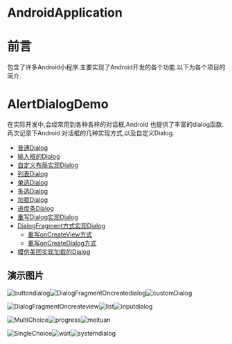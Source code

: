 # AndroidApplication
# 前言

包含了许多Android小程序.主要实现了Android开发的各个功能.以下为各个项目的简介.



# AlertDialogDemo

在实际开发中,会经常用到各种各样的对话框,Android 也提供了丰富的dialog函数.再次记录下Android 对话框的几种实现方式,以及自定义Dialog.

- [普通Dialog](#普通Dialog)
- [输入框的Dialog](#输入框的Dialog)
- [自定义布局实现Dialog](#自定义布局实现Dialog)
- [列表Dialog](#列表Dialog)
- [单选Dialog](#单选Dialog)
- [多选Dialog](#多选Dialog)
- [加载Dialog](#加载Dialog)
- [进度条Dialog](#进度条Dialog)
- [重写Dialog实现Dialog](#重写Dialog实现Dialog)
- [DialogFragment方式实现Dialog](#DialogFragment方式实现Dialog)
  - [重写onCreateView方式](#重写onCreateView方式)
  - [重写onCreateDialog方式](#重写onCreateDialog方式)
- [模仿美团实现加载的Dialog](#模仿美团实现加载的Dialog)

## 演示图片

![buttondialog](AlertDialogDemo/AlertDialog/buttondialog.jpg)![DialogFragmentOncreatedialog](AlertDialogDemo/AlertDialog/DialogFragmentOncreatedialog.jpg)![customDialog](AlertDialogDemo/AlertDialog/customDialog.jpg)





![DialogFragmentOncreateview](AlertDialogDemo/AlertDialog/DialogFragmentOncreateview.jpg)![list](AlertDialogDemo/AlertDialog/list.jpg)![inputdialog](AlertDialogDemo/AlertDialog/inputdialog.jpg)





![MultiChoice](AlertDialogDemo/AlertDialog/MultiChoice.jpg)![progress](AlertDialogDemo/AlertDialog/progress.jpg)![meituan](AlertDialogDemo/AlertDialog/meituan.jpg)





![SingleChoice](AlertDialogDemo/AlertDialog/SingleChoice.jpg)![wait](AlertDialogDemo/AlertDialog/wait.jpg)![systemdialog](AlertDialogDemo/AlertDialog/systemdialog.jpg)




